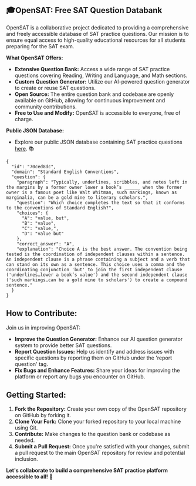 ## 🎓OpenSAT: Free SAT Question Databank

OpenSAT is a collaborative project dedicated to providing a comprehensive and freely accessible database of SAT practice questions. Our mission is to ensure equal access to high-quality educational resources for all students preparing for the SAT exam.

**What OpenSAT Offers:**

- **Extensive Question Bank:** Access a wide range of SAT practice questions covering Reading, Writing and Language, and Math sections.
- **Custom Question Generator:** Utilize our AI-powered question generator to create or reuse SAT questions.
- **Open Source:** The entire question bank and codebase are openly available on GitHub, allowing for continuous improvement and community contributions.
- **Free to Use and Modify:** OpenSAT is accessible to everyone, free of charge.

**Public JSON Database:**
- Explore our public JSON database containing SAT practice questions [here](https://api.jsonsilo.com/public/942c3c3b-3a0c-4be3-81c2-12029def19f5). 📚

```
{
  "id": "70ced8dc",
  "domain": "Standard English Conventions",
  "question": {
    "paragraph": "Typically, underlines, scribbles, and notes left in the margins by a former owner lower a book’s ______ when the former owner is a famous poet like Walt Whitman, such markings, known as marginalia, can be a gold mine to literary scholars.",
    "question": "Which choice completes the text so that it conforms to the conventions of Standard English?",
    "choices": {
      "A": "value, but",
      "B": "value",
      "C": "value,",
      "D": "value but"
    },
    "correct_answer": "A",
    "explanation": "Choice A is the best answer. The convention being tested is the coordination of independent clauses within a sentence. An independent clause is a phrase containing a subject and a verb that can stand on its own as a sentence. This choice uses a comma and the coordinating conjunction 'but' to join the first independent clause ('underlines…lower a book’s value') and the second independent clause ('such markings…can be a gold mine to scholars') to create a compound sentence."
  }
}
```

## How to Contribute:

Join us in improving OpenSAT:

- **Improve the Question Generator:** Enhance our AI question generator system to provide better SAT questions.
- **Report Question Issues:** Help us identify and address issues with specific questions by reporting them on GitHub under the 'report question' tag.
- **Fix Bugs and Enhance Features:** Share your ideas for improving the platform or report any bugs you encounter on GitHub.

## Getting Started:

1. **Fork the Repository:** Create your own copy of the OpenSAT repository on GitHub by forking it.
2. **Clone Your Fork:** Clone your forked repository to your local machine using Git.
3. **Contribute:** Make changes to the question bank or codebase as needed.
4. **Submit a Pull Request:** Once you're satisfied with your changes, submit a pull request to the main OpenSAT repository for review and potential inclusion.

**Let's collaborate to build a comprehensive SAT practice platform accessible to all!** 🌟
